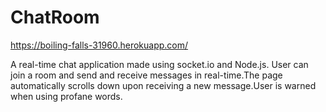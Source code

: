# ChatRoom
https://boiling-falls-31960.herokuapp.com/

A real-time chat application made using socket.io and Node.js. User can join a room and send and receive messages in real-time.The page automatically scrolls down upon receiving a new message.User is warned when using profane words.
